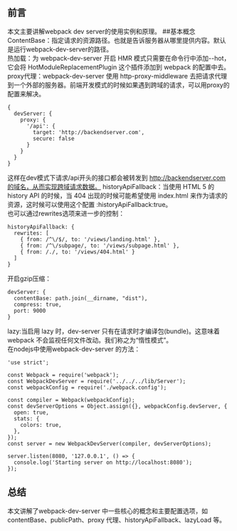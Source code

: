 ## 前言
本文主要讲解webpack dev server的使用实例和原理。
##基本概念
ContentBase：指定请求的资源路径。也就是告诉服务器从哪里提供内容。默认是运行webpack-dev-server的路径。  
热加载：为 webpack-dev-server 开启 HMR 模式只需要在命令行中添加--hot，它会将 HotModuleReplacementPlugin 这个插件添加到 webpack 的配置中去。  
proxy代理：webpack-dev-server 使用 http-proxy-middleware 去把请求代理到一个外部的服务器。前端开发模式的时候如果遇到跨域的请求，可以用proxy的配置来解决。  

```
{
  devServer: {
    proxy: {
      '/api': {
        target: 'http://backendserver.com',
        secure: false
      }
    }
  }
}
```
这样在dev模式下请求/api开头的接口都会被转发到 http://backendserver.com的域名，从而实现跨域请求数据。
historyApiFallback：当使用 HTML 5 的 history API 的时候，当 404 出现的时候可能希望使用 index.html 来作为请求的资源，这时候可以使用这个配置 :historyApiFallback:true。  
也可以通过rewrites选项来进一步的控制：

```
historyApiFallback: {
  rewrites: [
    { from: /^\/$/, to: '/views/landing.html' },
    { from: /^\/subpage/, to: '/views/subpage.html' },
    { from: /./, to: '/views/404.html' }
  ]
}
```
开启gzip压缩：

```
devServer: {
  contentBase: path.join(__dirname, "dist"),
  compress: true,
  port: 9000
}
```
lazy:当启用 lazy 时，dev-server 只有在请求时才编译包(bundle)。这意味着 webpack 不会监视任何文件改动。我们称之为“惰性模式”。  
在nodejs中使用webpack-dev-server 的方法：  

```
'use strict';

const Webpack = require('webpack');
const WebpackDevServer = require('../../../lib/Server');
const webpackConfig = require('./webpack.config');

const compiler = Webpack(webpackConfig);
const devServerOptions = Object.assign({}, webpackConfig.devServer, {
  open: true,
  stats: {
    colors: true,
  },
});
const server = new WebpackDevServer(compiler, devServerOptions);

server.listen(8080, '127.0.0.1', () => {
  console.log('Starting server on http://localhost:8080');
});
```
## 总结
本文讲解了webpack-dev-server 中一些核心的概念和主要配置选项，如 contentBase、publicPath、proxy 代理、historyApiFallback、lazyLoad 等。

